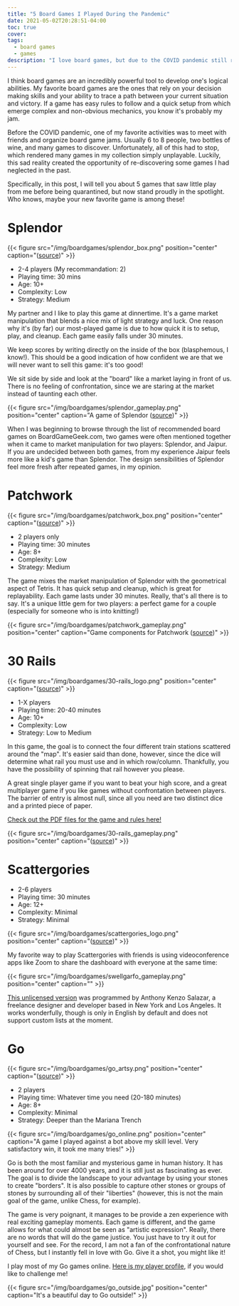 ```yaml
---
title: "5 Board Games I Played During the Pandemic"
date: 2021-05-02T20:28:51-04:00
toc: true
cover:
tags:
  - board games
  - games
description: "I love board games, but due to the COVID pandemic still raging at the time of this writing, I had to find new ways to play. In this post, I share the games that caught my attention while I was unable to meet and play with my friends in person."
---
```


I think board games are an incredibly powerful tool to develop one's logical abilities. My favorite board
games are the ones that rely on your decision making skills and your ability to trace a path between your
current situation and victory. If a game has easy rules to follow and a quick setup from which emerge complex
and non-obvious mechanics, you know it's probably my jam.

Before the COVID pandemic, one of my favorite activities was to meet with friends and organize board game
jams. Usually 6 to 8 people, two bottles of wine, and many games to discover. Unfortunately, all of this had
to stop, which rendered many games in my collection simply unplayable. Luckily, this sad reality created
the opportunity of re-discovering some games I had neglected in the past.

Specifically, in this post, I will tell you about 5 games that saw little play from me before being quarantined,
but now stand proudly in the spotlight. Who knows, maybe your new favorite game is among these!

# Splendor

{{< figure src="/img/boardgames/splendor_box.png" position="center" caption="([source](https://boardgamegeek.com/image/2026890/splendor))" >}}

- 2-4 players (My recommandation: 2)
- Playing time: 30 mins
- Age: 10+
- Complexity: Low
- Strategy: Medium

My partner and I like to play this game at dinnertime. It's a game market manipulation that blends a nice mix
of light strategy and luck. One reason why it's (by far) our most-played game is due to how quick it is to
setup, play, and cleanup. Each game easily falls under 30 minutes.

We keep scores by writing directly on the inside of the box (blasphemous, I know!). This should be a good
indication of how confident we are that we will never want to sell this game: it's too good!

We sit side by side and look at the "board" like a market laying in front of us. There is no feeling of
confrontation, since we are staring at the market instead of taunting each other.



{{< figure src="/img/boardgames/splendor_gameplay.png" position="center" caption="A game of Splendor ([source](https://boardgamegeek.com/image/1995797/splendor))" >}}

When I was beginning to browse through the list of recommended board games on BoardGameGeek.com, two games
were often mentioned together when it came to market manipulation for two players: Splendor, and Jaipur. If
you are undecided between both games, from my experience Jaipur feels more like a kid's game than Splendor.
The design sensibilities of Splendor feel more fresh after repeated games, in my opinion.

# Patchwork

{{< figure src="/img/boardgames/patchwork_box.png" position="center" caption="([source](https://boardgamegeek.com/image/2270442/patchwork))" >}}

- 2 players only
- Playing time: 30 minutes
- Age: 8+
- Complexity: Low
- Strategy: Medium

The game mixes the market manipulation of Splendor with the geometrical aspect of Tetris. It has quick setup
and cleanup, which is great for replayability. Each game lasts under 30 minutes. Really, that's all there is
to say. It's a unique little gem for two players: a perfect game for a couple (especially for someone who is
into knitting!)

{{< figure src="/img/boardgames/patchwork_gameplay.png" position="center" caption="Game components for Patchwork ([source](https://boardgamegeek.com/image/2457680/patchwork))" >}}

# 30 Rails

{{< figure src="/img/boardgames/30-rails_logo.png" position="center" caption="([source](https://boardgamegeek.com/image/3026865/30-rails))" >}}

- 1-X players
- Playing time: 20-40 minutes
- Age: 10+
- Complexity: Low
- Strategy: Low to Medium

In this game, the goal is to connect the four different train stations scattered around the "map". It's easier
said than done, however, since the dice will determine what rail you must use and in which row/column.
Thankfully, you have the possibility of spinning that rail however you please.

A great single player game if you want to beat your high score, and a great multiplayer game if you like games
without confrontation between players. The barrier of entry is almost null, since all you need are two
distinct dice and a printed piece of paper.

[Check out the PDF files for the game and rules
here!](https://boardgamegeek.com/boardgame/200551/30-rails/files)

{{< figure src="/img/boardgames/30-rails_gameplay.png" position="center" caption="([source](https://boardgamegeek.com/image/3029981/30-rails))" >}}

# Scattergories

- 2-6 players
- Playing time: 30 minutes
- Age: 12+
- Complexity: Minimal
- Strategy: Minimal

{{< figure src="/img/boardgames/scattergories_logo.png" position="center" caption="([source](https://boardgamegeek.com/image/4994410/scattergories))" >}}

My favorite way to play Scattergories with friends is using videoconference apps like Zoom to share the
dashboard with everyone at the same time:

{{< figure src="/img/boardgames/swellgarfo_gameplay.png" position="center" caption="" >}}

[This unlicensed version](https://swellgarfo.com/scattergories/) was programmed by Anthony Kenzo Salazar, a freelance designer and developer based in
New York and Los Angeles. It works wonderfully, though is only in English by default and does not support
custom lists at the moment.

# Go

{{< figure src="/img/boardgames/go_artsy.png" position="center" caption="([source](https://boardgamegeek.com/image/3060728/go))" >}}

- 2 players
- Playing time: Whatever time you need (20-180 minutes)
- Age: 8+
- Complexity: Minimal
- Strategy: Deeper than the Mariana Trench

{{< figure src="/img/boardgames/go_online.png" position="center" caption="A game I played against a bot above my skill level. Very satisfactory win, it took me many tries!" >}}

Go is both the most familiar and mysterious game in human history. It has been around for over 4000 years, and
it is still just as fascinating as ever. The goal is to divide the landscape to your advantage by using your
stones to create "borders". It is also possible to capture other stones or groups of stones by surrounding all
of their "liberties" (however, this is not the main goal of the game, unlike Chess, for example).

The game is very poignant, it manages to be provide a zen experience with real exciting gameplay moments. Each
game is different, and the game allows for what could almost be seen as "artistic expression". Really, there
are no words that will do the game justice. You just have to try it out for yourself and see. For the record,
I am not a fan of the confrontational nature of Chess, but I instantly fell in love with Go. Give it a shot,
you might like it!

I play most of my Go games online. [Here is my player profile](https://online-go.com/player/416731/), if you would like to challenge me!



{{< figure src="/img/boardgames/go_outside.jpg" position="center" caption="It's a beautiful day to Go outside!" >}}
